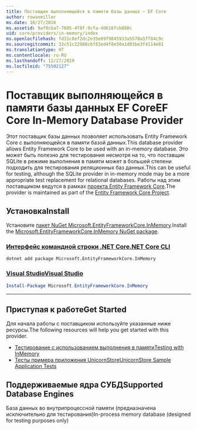 ```yaml
---
title: Поставщик выполняющейся в памяти базы данных — EF Core
author: rowanmiller
ms.date: 10/27/2016
ms.assetid: 9af0cba7-7605-4f8f-9cfa-dd616fcb880c
uid: core/providers/in-memory/index
ms.openlocfilehash: fd31c8ef2dc2e35e69f9845933a5578a5ff84c9c
ms.sourcegitcommit: 32c51c22988c6f83ed4f8e50a1d01be3f4114e81
ms.translationtype: HT
ms.contentlocale: ru-RU
ms.lasthandoff: 12/27/2019
ms.locfileid: "75502127"
---
```

# <a name="ef-core-in-memory-database-provider"></a><span data-ttu-id="3df06-102">Поставщик выполняющейся в памяти базы данных EF Core</span><span class="sxs-lookup"><span data-stu-id="3df06-102">EF Core In-Memory Database Provider</span></span>

<span data-ttu-id="3df06-103">Этот поставщик базы данных позволяет использовать Entity Framework Core с выполняющейся в памяти базой данных.</span><span class="sxs-lookup"><span data-stu-id="3df06-103">This database provider allows Entity Framework Core to be used with an in-memory database.</span></span> <span data-ttu-id="3df06-104">Это может быть полезно для тестирования несмотря на то, что поставщик SQLite в режиме выполнения в памяти может в большей степени подходить для тестирования реляционных баз данных.</span><span class="sxs-lookup"><span data-stu-id="3df06-104">This can be useful for testing, although the SQLite provider in in-memory mode may be a more appropriate test replacement for relational databases.</span></span> <span data-ttu-id="3df06-105">Работы над этим поставщиком ведутся в рамках [проекта Entity Framework Core](https://github.com/aspnet/EntityFrameworkCore).</span><span class="sxs-lookup"><span data-stu-id="3df06-105">The provider is maintained as part of the [Entity Framework Core Project](https://github.com/aspnet/EntityFrameworkCore).</span></span>

## <a name="install"></a><span data-ttu-id="3df06-106">Установка</span><span class="sxs-lookup"><span data-stu-id="3df06-106">Install</span></span>

<span data-ttu-id="3df06-107">Установите [пакет NuGet Microsoft.EntityFrameworkCore.InMemory](https://www.nuget.org/packages/Microsoft.EntityFrameworkCore.InMemory/).</span><span class="sxs-lookup"><span data-stu-id="3df06-107">Install the [Microsoft.EntityFrameworkCore.InMemory NuGet package](https://www.nuget.org/packages/Microsoft.EntityFrameworkCore.InMemory/).</span></span>

### <a name="net-core-clitabdotnet-core-cli"></a>[<span data-ttu-id="3df06-108">Интерфейс командной строки .NET Core</span><span class="sxs-lookup"><span data-stu-id="3df06-108">.NET Core CLI</span></span>](#tab/dotnet-core-cli)

```dotnetcli
dotnet add package Microsoft.EntityFrameworkCore.InMemory
```

### <a name="visual-studiotabvs"></a>[<span data-ttu-id="3df06-109">Visual Studio</span><span class="sxs-lookup"><span data-stu-id="3df06-109">Visual Studio</span></span>](#tab/vs)

``` powershell
Install-Package Microsoft.EntityFrameworkCore.InMemory
```

***

## <a name="get-started"></a><span data-ttu-id="3df06-110">Приступая к работе</span><span class="sxs-lookup"><span data-stu-id="3df06-110">Get Started</span></span>

<span data-ttu-id="3df06-111">Для начала работы с поставщиком используйте указанные ниже ресурсы.</span><span class="sxs-lookup"><span data-stu-id="3df06-111">The following resources will help you get started with this provider.</span></span>

* [<span data-ttu-id="3df06-112">Тестирование с использованием выполнения в памяти</span><span class="sxs-lookup"><span data-stu-id="3df06-112">Testing with InMemory</span></span>](../../miscellaneous/testing/in-memory.md)
* [<span data-ttu-id="3df06-113">Тесты примера приложения UnicornStore</span><span class="sxs-lookup"><span data-stu-id="3df06-113">UnicornStore Sample Application Tests</span></span>](https://github.com/rowanmiller/UnicornStore/blob/master/UnicornStore/src/UnicornStore.Tests/Controllers/ShippingControllerTests.cs)

## <a name="supported-database-engines"></a><span data-ttu-id="3df06-114">Поддерживаемые ядра СУБД</span><span class="sxs-lookup"><span data-stu-id="3df06-114">Supported Database Engines</span></span>

<span data-ttu-id="3df06-115">База данных во внутрипроцессной памяти (предназначена исключительно для тестирования)</span><span class="sxs-lookup"><span data-stu-id="3df06-115">In-process memory database (designed for testing purposes only)</span></span>
